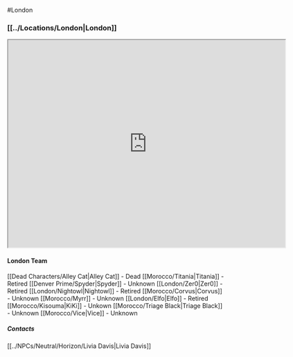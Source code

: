 #London
###  [[../Locations/London|London]]
<iframe src="https://www.google.com/maps/d/embed?mid=1T-XvWV-CvoD--SYnhAvub1hFnB7kDINF&ehbc=2E312F" width="640" height="480"></iframe>

#### London Team

[[Dead Characters/Alley Cat|Alley Cat]] - Dead
[[Morocco/Titania|Titania]] - Retired
[[Denver Prime/Spyder|Spyder]] - Unknown
[[London/Zer0|Zer0]] - Retired
[[London/Nightowl|Nightowl]] - Retired
[[Morocco/Corvus|Corvus]] - Unknown
[[Morocco/Myrr]] - Unknown
[[London/Elfo|Elfo]] - Retired
[[Morocco/Kisouma|KiKi]] - Unkown
[[Morocco/Triage Black|Triage Black]] - Unknown
[[Morocco/Vice|Vice]] - Unknown

##### Contacts
[[../NPCs/Neutral/Horizon/Livia Davis|Livia Davis]]